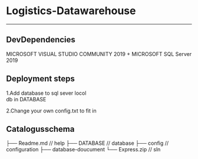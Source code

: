 # Logistics-Datawarehouse

<hr>


## DevDependencies
MICROSOFT VISUAL STUDIO COMMUNITY 2019 +
MICROSOFT SQL Server 2019


## Deployment steps
1.Add database to sql sever locol <br>
    db in DATABASE

2.Change your own config.txt to fit in




## Catalogusschema
├── Readme.md                   // help
├── DATABASE                    // database
├── config                      // configuration
├── database-doucument
└── Express.zip                 // sln
